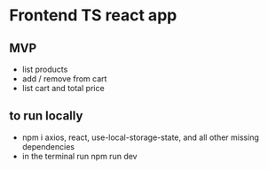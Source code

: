# Frontend TS react app

## MVP

- list products
- add / remove from cart
- list cart and total price

## to run locally

- npm i axios, react, use-local-storage-state, and all other missing dependencies
- in the terminal run npm run dev